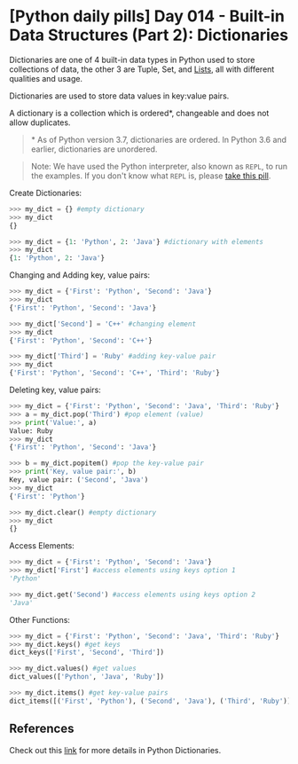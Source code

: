 # [Python daily pills] Day 014 - Built-in Data Structures (Part 2): Dictionaries

Dictionaries are one of 4 built-in data types in Python used to store collections of data, the other 3 are Tuple, Set, and [Lists](../day-013), all with different qualities and usage.

Dictionaries are used to store data values in key:value pairs.

A dictionary is a collection which is ordered*, changeable and does not allow duplicates.

> \* As of Python version 3.7, dictionaries are ordered. In Python 3.6 and earlier, dictionaries are unordered.

> Note: We have used the Python interpreter, also known as `REPL`, to run the examples. If you don't know what `REPL` is, please [take this pill](../day-005).

Create Dictionaries:

```python
>>> my_dict = {} #empty dictionary
>>> my_dict
{}

>>> my_dict = {1: 'Python', 2: 'Java'} #dictionary with elements
>>> my_dict
{1: 'Python', 2: 'Java'}
```

Changing and Adding key, value pairs:

```python
>>> my_dict = {'First': 'Python', 'Second': 'Java'}
>>> my_dict
{'First': 'Python', 'Second': 'Java'}

>>> my_dict['Second'] = 'C++' #changing element
>>> my_dict
{'First': 'Python', 'Second': 'C++'}

>>> my_dict['Third'] = 'Ruby' #adding key-value pair
>>> my_dict
{'First': 'Python', 'Second': 'C++', 'Third': 'Ruby'}
```

Deleting key, value pairs:

```python
>>> my_dict = {'First': 'Python', 'Second': 'Java', 'Third': 'Ruby'}
>>> a = my_dict.pop('Third') #pop element (value)
>>> print('Value:', a)
Value: Ruby
>>> my_dict
{'First': 'Python', 'Second': 'Java'}

>>> b = my_dict.popitem() #pop the key-value pair
>>> print('Key, value pair:', b)
Key, value pair: ('Second', 'Java')
>>> my_dict
{'First': 'Python'}

>>> my_dict.clear() #empty dictionary
>>> my_dict
{}
```

Access Elements:

```python
>>> my_dict = {'First': 'Python', 'Second': 'Java'}
>>> my_dict['First'] #access elements using keys option 1
'Python'

>>> my_dict.get('Second') #access elements using keys option 2
'Java'
```

Other Functions:

```python
>>> my_dict = {'First': 'Python', 'Second': 'Java', 'Third': 'Ruby'}
>>> my_dict.keys() #get keys
dict_keys(['First', 'Second', 'Third'])

>>> my_dict.values() #get values
dict_values(['Python', 'Java', 'Ruby'])

>>> my_dict.items() #get key-value pairs
dict_items([('First', 'Python'), ('Second', 'Java'), ('Third', 'Ruby')])
```

## References

Check out this [link](https://www.w3schools.com/python/python_dictionaries.asp) for more details in Python Dictionaries.
